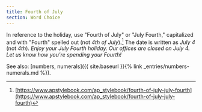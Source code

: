 ```yaml
---
title: Fourth of July
section: Word Choice
---
```

In reference to the holiday, use "Fourth of July" or "July Fourth," capitalized and with "Fourth" spelled out (not _4th of July_).[^1] The date is written as _July 4_ (not _4th_). _Enjoy your July Fourth holiday. Our offices are closed on July 4. Let us know how you're spending your Fourth!_

See also: [numbers, numerals]({{ site.baseurl }}{% link _entries/numbers-numerals.md %}).

[^1]: [https://www.apstylebook.com/ap_stylebook/fourth-of-july-july-fourth](https://www.apstylebook.com/ap_stylebook/fourth-of-july-july-fourth)
